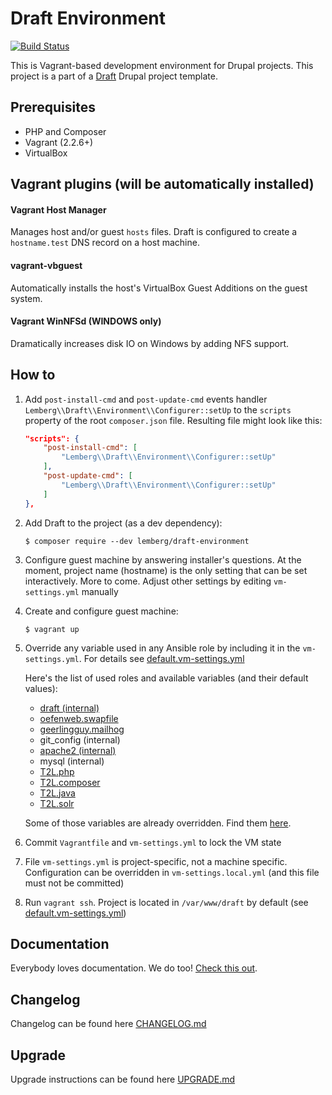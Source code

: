 # Draft Environment

[![Build Status](https://travis-ci.org/lemberg/draft-environment.svg?branch=3.0.0-beta4)](https://travis-ci.org/lemberg/draft-environment)

This is Vagrant-based development environment for Drupal projects. This project is a part of a [Draft](https://github.com/lemberg/draft-template) Drupal project template.

## Prerequisites

- PHP and Composer
- Vagrant (2.2.6+)
- VirtualBox

## Vagrant plugins (will be automatically installed)

#### Vagrant Host Manager

Manages host and/or guest `hosts` files. Draft is configured to create a `hostname.test` DNS record on a host machine.

#### vagrant-vbguest

Automatically installs the host's VirtualBox Guest Additions on the guest system.

#### Vagrant WinNFSd (WINDOWS only)

Dramatically increases disk IO on Windows by adding NFS support.

## How to

1. Add `post-install-cmd` and `post-update-cmd` events handler `Lemberg\\Draft\\Environment\\Configurer::setUp` to the `scripts` property of the root `composer.json` file. Resulting file might look like this:

    ```json
    "scripts": {
        "post-install-cmd": [
            "Lemberg\\Draft\\Environment\\Configurer::setUp"
        ],
        "post-update-cmd": [
            "Lemberg\\Draft\\Environment\\Configurer::setUp"
        ]
    },
    ```

1. Add Draft to the project (as a dev dependency):

    ```
    $ composer require --dev lemberg/draft-environment
    ```

1. Configure guest machine by answering installer's questions. At the moment, project name (hostname) is the only setting that can be set interactively. More to come. Adjust other settings by editing `vm-settings.yml` manually

1. Create and configure guest machine:

    ```
    $ vagrant up
    ```

1. Override any variable used in any Ansible role by including it in the `vm-settings.yml`. For details see [default.vm-settings.yml](/default.vm-settings.yml)

    Here's the list of used roles and available variables (and their default values):

    - [draft (internal)](/provisioning/playbooks/roles/draft/defaults/main.yml)
    - [oefenweb.swapfile](https://github.com/Oefenweb/ansible-swapfile/blob/v2.0.7/defaults/main.yml)
    - [geerlingguy.mailhog](https://github.com/geerlingguy/ansible-role-mailhog/blob/2.1.4/defaults/main.yml)
    - git_config (internal)
    - [apache2 (internal)](/provisioning/playbooks/roles/apache2/defaults/main.yml)
    - mysql (internal)
    - [T2L.php](https://github.com/T2L/ansible-role-php/blob/1.1.2/defaults/main.yml)
    - [T2L.composer](https://github.com/T2L/ansible-role-composer/blob/2.0.2/defaults/main.yml)
    - [T2L.java](https://github.com/T2L/ansible-role-java/blob/1.1.0/defaults/main.yml)
    - [T2L.solr](https://github.com/T2L/ansible-role-solr/blob/2.0.1/defaults/main.yml)

    Some of those variables are already overridden. Find them [here](/provisioning/playbooks/vars).

1. Commit `Vagrantfile` and `vm-settings.yml` to lock the VM state

1. File `vm-settings.yml` is project-specific, not a machine specific. Configuration can be overridden in `vm-settings.local.yml` (and this file must not be committed)

1. Run `vagrant ssh`. Project is located in `/var/www/draft` by default (see [default.vm-settings.yml](/default.vm-settings.yml#L28))

## Documentation

Everybody loves documentation. We do too! [Check this out](/docs).

## Changelog

Changelog can be found here [CHANGELOG.md](/CHANGELOG.md)

## Upgrade

Upgrade instructions can be found here [UPGRADE.md](/UPGRADE.md)
